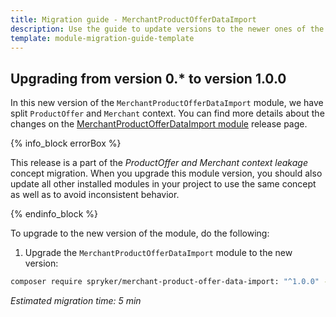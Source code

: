 ```yaml
---
title: Migration guide - MerchantProductOfferDataImport
description: Use the guide to update versions to the newer ones of the MerchantProductOfferDataImport module.
template: module-migration-guide-template
---
```


## Upgrading from version 0.* to version 1.0.0

In this new version of the `MerchantProductOfferDataImport` module, we have split `ProductOffer` and `Merchant` context. You can find more details about the changes on the [MerchantProductOfferDataImport module](https://github.com/spryker/merchant-product-offer-data-import/releases) release page.

{% info_block errorBox %}

This release is a part of the *ProductOffer and Merchant context leakage* concept migration. When you upgrade this module version, you should also update all other installed modules in your project to use the same concept as well as to avoid inconsistent behavior.

{% endinfo_block %}

To upgrade to the new version of the module, do the following:

1. Upgrade the `MerchantProductOfferDataImport` module to the new version:

```bash
composer require spryker/merchant-product-offer-data-import: "^1.0.0" --update-with-dependencies
```

*Estimated migration time: 5 min*
